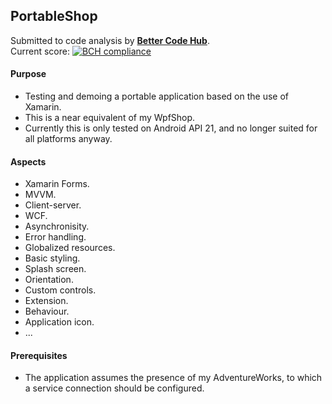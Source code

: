## PortableShop

Submitted to code analysis by **[Better Code Hub](https://bettercodehub.com)**.  
Current score: [![BCH compliance](https://bettercodehub.com/edge/badge/a-einstein/PortableShop)](https://bettercodehub.com)

#### Purpose
* Testing and demoing a portable application based on the use of Xamarin.
* This is a near equivalent of my WpfShop.
* Currently this is only tested on Android API 21, and no longer suited for all platforms anyway.

#### Aspects
* Xamarin Forms.
* MVVM.
* Client-server.
* WCF.
* Asynchronisity.
* Error handling.
* Globalized resources.
* Basic styling.
* Splash screen.
* Orientation.
* Custom controls.
* Extension.
* Behaviour.
* Application icon.
* ...

#### Prerequisites
* The application assumes the presence of my AdventureWorks, to which a service connection should be configured.

